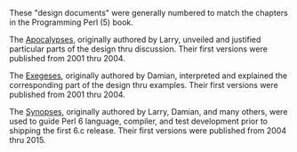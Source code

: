 These "design documents" were generally numbered to match the chapters in the Programming Perl (5) book.

The [Apocalypses](https://perl6.org/archive/doc/apocalypse.html), originally authored by Larry, unveiled and justified particular parts of the design thru discussion. Their first versions were published from 2001 thru 2004.

The [Exegeses](https://perl6.org/archive/doc/exegesis.html), originally authored by Damian, interpreted and explained the corresponding part of the design thru examples. Their first versions were published from 2001 thru 2004.

The [Synopses](http://design.perl6.org/), originally authored by Larry, Damian, and many others, were used to guide Perl 6 language, compiler, and test development prior to shipping the first 6.c release. Their first versions were published from 2004 thru 2015.
